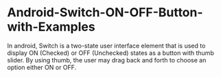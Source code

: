 # Android-Switch-ON-OFF-Button-with-Examples
In android, Switch is a two-state user interface element that is used to display ON (Checked) or OFF (Unchecked) states as a button with thumb slider. By using thumb, the user may drag back and forth to choose an option either ON or OFF.
